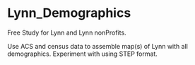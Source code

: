 # Lynn_Demographics
Free Study for Lynn and Lynn nonProfits.

Use ACS and census data to assemble map(s) of Lynn with all demographics. Experiment with using STEP format.
